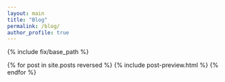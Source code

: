 ```yaml
---
layout: main
title: "Blog"
permalink: /blog/
author_profile: true
---
```


{% include fix/base_path %}

{% for post in site.posts reversed %}
   {% include post-preview.html %}
{% endfor %}
